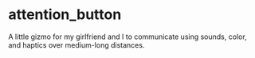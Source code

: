 # attention_button
A little gizmo for my girlfriend and I to communicate using sounds, color, and haptics over medium-long distances.
